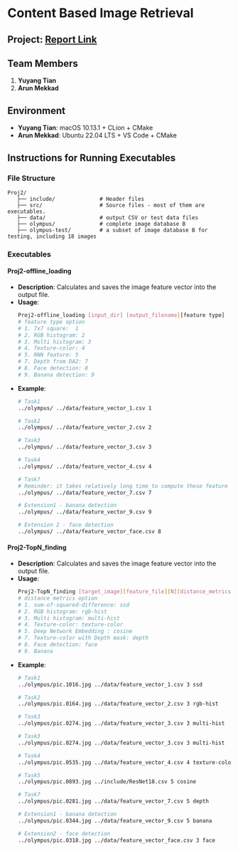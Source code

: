 # Content Based Image Retrieval

## Project: [Report Link](https://docs.google.com/document/d/1GSQYxn4meG6uxprJJ3AXL2RdfmDbJhp-DzZt_QJ7Cxk/edit?addon_store&tab=t.0#heading=h.1ikululub2bq)

## Team Members
1. **Yuyang Tian**
2. **Arun Mekkad**

## Environment
- **Yuyang Tian**: macOS 10.13.1 + CLion + CMake
- **Arun Mekkad**: Ubuntu 22.04 LTS + VS Code + CMake

## Instructions for Running Executables

### File Structure
  ```
  Proj2/
     ├── include/              # Header files
     ├── src/                  # Source files - most of them are executables.
     ├── data/                 # output CSV or test data files
     ├── olympus/              # complete image database B
     ├── olympus-test/         # a subset of image database B for testing, including 18 images
  ```



### Executables
#### **Proj2-offline_loading**

- **Description**: Calculates and saves the image feature vector into the output file.
- **Usage**:
  ```bash
  Proj2-offline_loading [input_dir] [output_filename][feature type]
  # feature type option
  # 1. 7x7 square:  1
  # 2. RGB histogram: 2
  # 3. Multi histogram: 3
  # 4. Texture-color: 4
  # 5. RNN feature: 5
  # 7. Depth from DA2: 7
  # 8. Face detection: 8
  # 9. Banana detection: 9

  ```
- **Example**:
  ```bash
  # Task1
  ../olympus/ ../data/feature_vector_1.csv 1
  
  # Task2
  ../olympus/ ../data/feature_vector_2.csv 2
  
  # Task3
  ../olympus/ ../data/feature_vector_3.csv 3
  
  # Task4
  ../olympus/ ../data/feature_vector_4.csv 4
  
  # Task7
  # Reminder: it takes relatively long time to compute these feature vectors, please feel free to use existed 'feature_vector_7.csv' for testing 
  ../olympus/ ../data/feature_vector_7.csv 7
  
  # Extension1 - banana detection
  ../olympus/ ../data/feature_vector_9.csv 9
  
  # Extension 2 - face detection
  ../olympus/ ../data/feature_vector_face.csv 8

#### **Proj2-TopN_finding**

- **Description**: Calculates and saves the image feature vector into the output file.
- **Usage**:
  ```bash
  Proj2-TopN_finding [target_image][feature_file][N][distance_metrics]
  # distance metrics option
  # 1. sum-of-squared-difference: ssd
  # 2. RGB histogram: rgb-hist
  # 3. Multi histogram: multi-hist
  # 4. Texture-color: texture-color
  # 5. Deep Network Embedding : cosine
  # 7. Texture-color with Depth mask: depth
  # 8. Face detection: face
  # 9. Banana
  ```
- **Example**:
  ```bash
  # Task1
  ../olympus/pic.1016.jpg ../data/feature_vector_1.csv 3 ssd
  
  # Task2
  ../olympus/pic.0164.jpg ../data/feature_vector_2.csv 3 rgb-hist
  
  # Task3
  ../olympus/pic.0274.jpg ../data/feature_vector_3.csv 3 multi-hist
  
  # Task3
  ../olympus/pic.0274.jpg ../data/feature_vector_3.csv 3 multi-hist
  
  # Task4
  ../olympus/pic.0535.jpg ../data/feature_vector_4.csv 4 texture-color
  
  # Task5
  ../olympus/pic.0893.jpg ../include/ResNet18.csv 5 cosine
  
  # Task7
  ../olympus/pic.0281.jpg ../data/feature_vector_7.csv 5 depth
  
  # Extension1 - banana detection
  ../olympus/pic.0344.jpg ../data/feature_vector_9.csv 5 banana
  
  # Extension2 - face detection
  ../olympus/pic.0318.jpg ../data/feature_vector_face.csv 3 face
